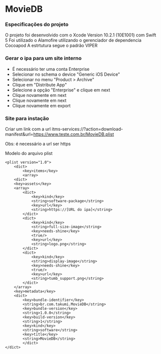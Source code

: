 # MovieDB

### Especificações do projeto
O projeto foi desenvolvido com o  Xcode Version 10.2.1 (10E1001) com Swift 5
Foi utilizado o Alamofire utilizando o gerenciador de dependencia Cocoapod 
A estrtutura segue o padrão VIPER

### Gerar o ipa para um site interno
- É necessário ter uma conta Enterprise
- Selecionar no schema o device "Generic iOS Device"
- Selecionar no menu "Product > Archive"
- Clique em "Distribute App"
- Selecione a opção "Enterprise" e clique em next
- Clique novamente em next
- Clique novamente em next
- Clique novamente em export

### Site para instação
Criar um link com a url itms-services://?action=download-manifest&url=https://www.teste.com.br/MovieDB.plist

Obs: é necessário a url ser https

Modelo do arquivo plist

```
<plist version="1.0">
    <dict>
        <key>items</key>
        <array>
    <dict>
    <key>assets</key>
    <array>
        <dict>
            <key>kind</key>
            <string>software-package</string>
            <key>url</key>
            <string>https://[URL do ipa]</string>
        </dict>
        <dict>
            <key>kind</key>
            <string>full-size-image</string>
            <key>needs-shine</key>
            <true/>
            <key>url</key>
            <string>logo.png</string>
        </dict>
        <dict>
            <key>kind</key>
            <string>display-image</string>
            <key>needs-shine</key>
            <true/>
            <key>url</key>
            <string>tumb_support.png</string>
        </dict>
    </array>
    <key>metadata</key>
    <dict>
        <key>bundle-identifier</key>
        <string>br.com.takumi.MovieDB</string>
        <key>bundle-version</key>
        <string>1.0.0</string>
        <key>build-version</key>
        <string>1</string>
        <key>kind</key>
        <string>software</string>
        <key>title</key>
        <string>MovieDB</string>
        </dict>
</dict>
```

